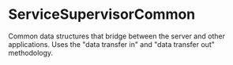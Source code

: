 ﻿# ServiceSupervisorCommon

Common data structures that bridge between the server and other applications.
Uses the "data transfer in" and "data transfer out" methodology.

